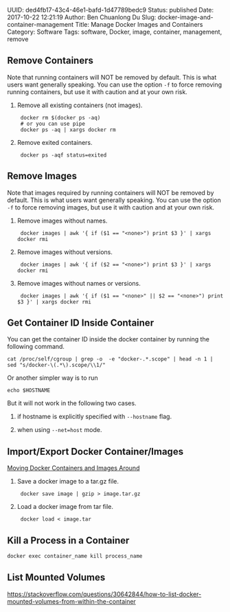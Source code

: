 UUID: ded4fb17-43c4-46e1-bafd-1d47789bedc9
Status: published
Date: 2017-10-22 12:21:19
Author: Ben Chuanlong Du
Slug: docker-image-and-container-management
Title: Manage Docker Images and Containers 
Category: Software
Tags: software, Docker, image, container, management, remove

## Remove Containers

Note that running containers will NOT be removed by default.
This is what users want generally speaking. 
You can use the option `-f` to force removing running containers,
but use it with caution and at your own risk.

1. Remove all existing containers (not images).

        docker rm $(docker ps -aq)
        # or you can use pipe
        docker ps -aq | xargs docker rm

2. Remove exited containers.

        docker ps -aqf status=exited


## Remove Images

Note that images required by running containers will NOT be removed by default.
This is what users want generally speaking. 
You can use the option `-f` to force removing images,
but use it with caution and at your own risk.

1. Remove images without names.

        docker images | awk '{ if ($1 == "<none>") print $3 }' | xargs docker rmi


2. Remove images without versions.

        docker images | awk '{ if ($2 == "<none>") print $3 }' | xargs docker rmi


3. Remove images without names or versions.

        docker images | awk '{ if ($1 == "<none>" || $2 == "<none>") print $3 }' | xargs docker rmi

## Get Container ID Inside Container

You can get the container ID inside the docker container 
by running the following command.

    cat /proc/self/cgroup | grep -o  -e "docker-.*.scope" | head -n 1 | sed "s/docker-\(.*\).scope/\\1/"

Or another simpler way is to run

    echo $HOSTNAME

But it will not work in the following two cases. 

1. if hostname is explicitly specified with `--hostname` flag. 

2. when using `--net=host` mode.


## Import/Export Docker Container/Images

[Moving Docker Containers and Images Around](https://blog.giantswarm.io/moving-docker-container-images-around/)

1. Save a docker image to a tar.gz file.

        docker save image | gzip > image.tar.gz


2. Load a docker image from tar file.

        docker load < image.tar


## Kill a Process in a Container

```sh
docker exec container_name kill process_name
```
## List Mounted Volumes 

<https://stackoverflow.com/questions/30642844/how-to-list-docker-mounted-volumes-from-within-the-container>
